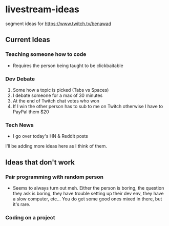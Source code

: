 # livestream-ideas

segment ideas for https://www.twitch.tv/benawad

## Current Ideas

### Teaching someone how to code

- Requires the person being taught to be clickbaitable

### Dev Debate

1. Some how a topic is picked (Tabs vs Spaces)
2. I debate someone for a max of 30 minutes
3. At the end of Twitch chat votes who won
4. If I win the other person has to sub to me on Twitch otherwise I have to PayPal them $20

### Tech News

- I go over today's HN & Reddit posts

I'll be adding more ideas here as I think of them.

## Ideas that don't work

### Pair programming with random person

- Seems to always turn out meh. Either the person is boring, the question they ask is boring, they have trouble setting up their dev env, they have a slow computer, etc... You do get some good ones mixed in there, but it's rare.

### Coding on a project

